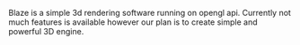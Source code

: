 Blaze is a simple 3d rendering software running on opengl api.
Currently not much features is available however our plan is to create simple and powerful 3D engine.